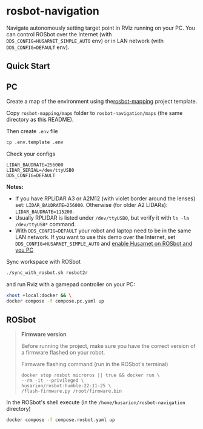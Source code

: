 # rosbot-navigation

Navigate autonomously setting target point in RViz running on your PC. You can control ROSbot over the Internet (with `DDS_CONFIG=HUSARNET_SIMPLE_AUTO` env) or in LAN network (with `DDS_CONFIG=DEFAULT` env).

## Quick Start

## PC

Create a map of the environment using the[rosbot-mapping](https://github.com/husarion/rosbot-mapping) project template.

Copy `rosbot-mapping/maps` folder to `rosbot-navigation/maps` (the same directory as this README).

Then create `.env` file 

```bash
cp .env.template .env
```

Check your configs

```
LIDAR_BAUDRATE=256000
LIDAR_SERIAL=/dev/ttyUSB0
DDS_CONFIG=DEFAULT
```

**Notes:**
- If you have RPLIDAR A3 or A2M12 (with violet border around the lenses) set: `LIDAR_BAUDRATE=256000`. Otherwise (for older A2 LIDARs): `LIDAR_BAUDRATE=115200`.
- Usually RPLIDAR is listed under `/dev/ttyUSB0`, but verify it with `ls -la /dev/ttyUSB*` command.
- With `DDS_CONFIG=DEFAULT` your robot and laptop need to be in the same LAN network. If you want to use this demo over the Internet, set `DDS_CONFIG=HUSARNET_SIMPLE_AUTO` and [enable Husarnet on ROSbot and you PC](https://husarion.com/manuals/rosbot/operating-system-reinstallation/)

Sync workspace with ROSbot

```bash
./sync_with_rosbot.sh rosbot2r
```

and run Rviz with a gamepad controller on your PC:

```bash
xhost +local:docker && \
docker compose -f compose.pc.yaml up
```

## ROSbot

> **Firmware version**
>
> Before running the project, make sure you have the correct version of a firmware flashed on your robot.
>
> Firmware flashing command (run in the ROSbot's terminal)
>
> ```
> docker stop rosbot microros || true && docker run \
> --rm -it --privileged \
> husarion/rosbot:humble-22-11-25 \
> /flash-firmware.py /root/firmware.bin
> ```

In the ROSbot's shell execute (in the `/home/husarion/rosbot-navigation` directory)

```bash
docker compose -f compose.rosbot.yaml up
```